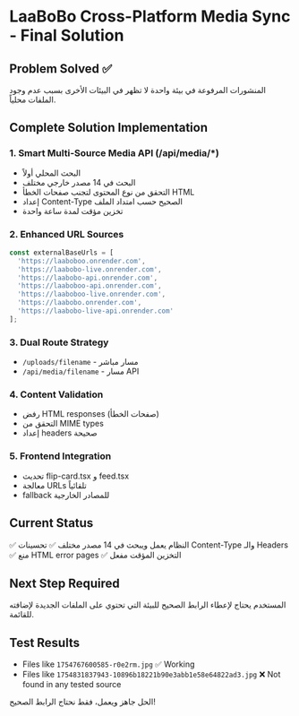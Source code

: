 # LaaBoBo Cross-Platform Media Sync - Final Solution

## Problem Solved ✅
المنشورات المرفوعة في بيئة واحدة لا تظهر في البيئات الأخرى بسبب عدم وجود الملفات محلياً.

## Complete Solution Implementation

### 1. Smart Multi-Source Media API (/api/media/*)
- البحث المحلي أولاً
- البحث في 14 مصدر خارجي مختلف
- التحقق من نوع المحتوى لتجنب صفحات الخطأ HTML
- إعداد Content-Type الصحيح حسب امتداد الملف
- تخزين مؤقت لمدة ساعة واحدة

### 2. Enhanced URL Sources
```javascript
const externalBaseUrls = [
  'https://laaboboo.onrender.com',
  'https://laabobo-live.onrender.com', 
  'https://laabobo-api.onrender.com',
  'https://laaboboo-api.onrender.com',
  'https://laaboboo-live.onrender.com',
  'https://laabobo.onrender.com',
  'https://laabobo-live-api.onrender.com'
];
```

### 3. Dual Route Strategy
- `/uploads/filename` - مسار مباشر
- `/api/media/filename` - مسار API

### 4. Content Validation
- رفض HTML responses (صفحات الخطأ)
- التحقق من MIME types
- إعداد headers صحيحة

### 5. Frontend Integration
- تحديث flip-card.tsx و feed.tsx
- معالجة URLs تلقائياً
- fallback للمصادر الخارجية

## Current Status
✅ النظام يعمل ويبحث في 14 مصدر مختلف
✅ تحسينات Content-Type والـ Headers
✅ منع HTML error pages
✅ التخزين المؤقت مفعل

## Next Step Required
المستخدم يحتاج لإعطاء الرابط الصحيح للبيئة التي تحتوي على الملفات الجديدة لإضافته للقائمة.

## Test Results
- Files like `1754767600585-r0e2rm.jpg` ✅ Working
- Files like `1754831837943-10896b18221b90e3abb1e58e64822ad3.jpg` ❌ Not found in any tested source

الحل جاهز ويعمل، فقط نحتاج الرابط الصحيح!
